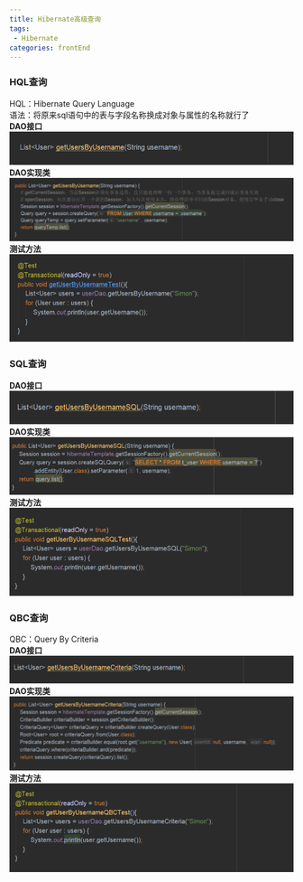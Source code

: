 ```yaml
---
title: Hibernate高级查询
tags: 
 - Hibernate
categories: frontEnd
---
```



### HQL查询
HQL：Hibernate Query Language  
语法：将原来sql语句中的表与字段名称换成对象与属性的名称就行了  
**DAO接口**  
![](../../.vuepress/public/img/201910262227.png)
**DAO实现类**  
![](../../.vuepress/public/img/201910262228.png)
**测试方法**  
![](../../.vuepress/public/img/201910262229.png)

### SQL查询
**DAO接口**  
![](../../.vuepress/public/img/201910271157.png)
**DAO实现类**  
![](../../.vuepress/public/img/201910271158.png)
**测试方法**  
![](../../.vuepress/public/img/201910271159.png)

### QBC查询
QBC：Query By Criteria  
**DAO接口**  
![](../../.vuepress/public/img/201910271345.png)
**DAO实现类**  
![](../../.vuepress/public/img/201910271346.png)
**测试方法**  
![](../../.vuepress/public/img/201910271347.png)

